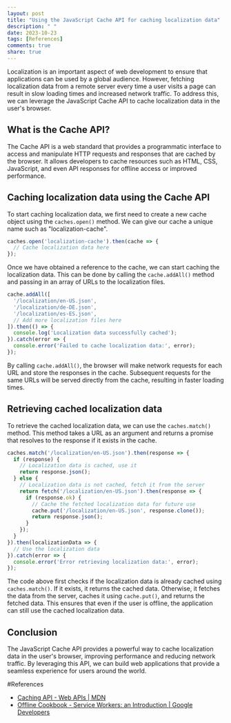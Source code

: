 ```yaml
---
layout: post
title: "Using the JavaScript Cache API for caching localization data"
description: " "
date: 2023-10-23
tags: [References]
comments: true
share: true
---
```


Localization is an important aspect of web development to ensure that applications can be used by a global audience. However, fetching localization data from a remote server every time a user visits a page can result in slow loading times and increased network traffic. To address this, we can leverage the JavaScript Cache API to cache localization data in the user's browser.

## What is the Cache API?

The Cache API is a web standard that provides a programmatic interface to access and manipulate HTTP requests and responses that are cached by the browser. It allows developers to cache resources such as HTML, CSS, JavaScript, and even API responses for offline access or improved performance.

## Caching localization data using the Cache API

To start caching localization data, we first need to create a new cache object using the `caches.open()` method. We can give our cache a unique name such as "localization-cache".

```javascript
caches.open('localization-cache').then(cache => {
  // Cache localization data here
});
```

Once we have obtained a reference to the cache, we can start caching the localization data. This can be done by calling the `cache.addAll()` method and passing in an array of URLs to the localization files.

```javascript
cache.addAll([
  '/localization/en-US.json',
  '/localization/de-DE.json',
  '/localization/es-ES.json',
  // Add more localization files here
]).then(() => {
  console.log('Localization data successfully cached');
}).catch(error => {
  console.error('Failed to cache localization data:', error);
});
```

By calling `cache.addAll()`, the browser will make network requests for each URL and store the responses in the cache. Subsequent requests for the same URLs will be served directly from the cache, resulting in faster loading times.

## Retrieving cached localization data

To retrieve the cached localization data, we can use the `caches.match()` method. This method takes a URL as an argument and returns a promise that resolves to the response if it exists in the cache.

```javascript
caches.match('/localization/en-US.json').then(response => {
  if (response) {
    // Localization data is cached, use it
    return response.json();
  } else {
    // Localization data is not cached, fetch it from the server
    return fetch('/localization/en-US.json').then(response => {
      if (response.ok) {
        // Cache the fetched localization data for future use
        cache.put('/localization/en-US.json', response.clone());
        return response.json();
      }
    });
  }
}).then(localizationData => {
  // Use the localization data
}).catch(error => {
  console.error('Error retrieving localization data:', error);
});
```

The code above first checks if the localization data is already cached using `caches.match()`. If it exists, it returns the cached data. Otherwise, it fetches the data from the server, caches it using `cache.put()`, and returns the fetched data. This ensures that even if the user is offline, the application can still use the cached localization data.

## Conclusion

The JavaScript Cache API provides a powerful way to cache localization data in the user's browser, improving performance and reducing network traffic. By leveraging this API, we can build web applications that provide a seamless experience for users around the world.

#References
- [Caching API - Web APIs | MDN](https://developer.mozilla.org/en-US/docs/Web/API/Cache)
- [Offline Cookbook - Service Workers: an Introduction  | Google Developers](https://developers.google.com/web/fundamentals/instant-and-offline/offline-cookbook)